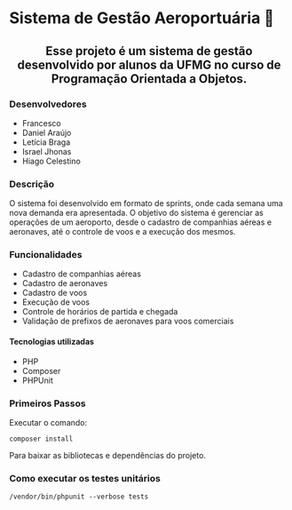 <h1 align="left">Sistema de Gestão Aeroportuária 🛫 </h1>
<div align="center">
<h2> Esse projeto é um sistema de gestão desenvolvido por alunos da UFMG no curso de Programação Orientada a Objetos.</h2>
</div>


### Desenvolvedores
- Francesco <br>
- Daniel Araújo <br>
- Letícia Braga <br>
- Israel Jhonas <br>
- Hiago Celestino<br>

### Descrição
O sistema foi desenvolvido em formato de sprints, onde cada semana uma nova demanda era apresentada. O objetivo do sistema é gerenciar as operações de um aeroporto, desde o cadastro de companhias aéreas e aeronaves, até o controle de voos e a execução dos mesmos.

 ### Funcionalidades
- Cadastro de companhias aéreas
- Cadastro de aeronaves
- Cadastro de voos
- Execução de voos
- Controle de horários de partida e chegada
- Validação de prefixos de aeronaves para voos comerciais

#### Tecnologias utilizadas
- PHP
- Composer
- PHPUnit

### Primeiros Passos

Executar o comando:

``composer install``

Para baixar as bibliotecas e dependências do projeto.
### Como executar os testes unitários

``/vendor/bin/phpunit --verbose tests``
